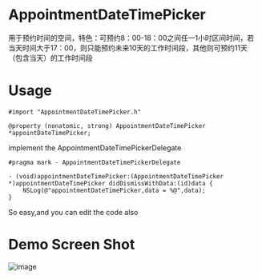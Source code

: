 # AppointmentDateTimePicker
用于预约时间的空间，特色：可预约8：00-18：00之间任一1小时区间时间，若当天时间大于17：00，则只能预约未来10天的工作时间段，其他则可预约11天（包含当天）的工作时间段

# Usage
```
#import "AppointmentDateTimePicker.h"
```
```
@property (nonatomic, strong) AppointmentDateTimePicker *appointDateTimePicker;
```
implement the AppointmentDateTimePickerDelegate
```
#pragma mark - AppointmentDateTimePickerDelegate

- (void)appointmentDateTimePicker:(AppointmentDateTimePicker *)appointmentDateTimePicker didDismissWithData:(id)data {
    NSLog(@"appointmentDateTimePicker,data = %@",data);
}
```
So easy,and you can edit the code also

# Demo Screen Shot
![image](https://github.com/liya328/AppointmentDateTimePicker/blob/master/AppointmentDateTimePickerDemo/AppointmentDateTimePickerDemo.png)
